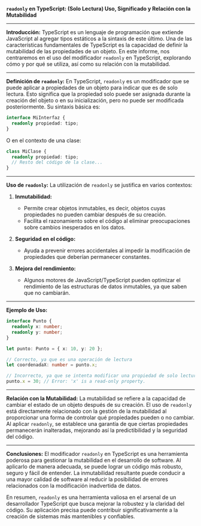 **`readonly` en TypeScript: (Solo Lectura) Uso, Significado y Relación con la Mutabilidad**

---

**Introducción:**
TypeScript es un lenguaje de programación que extiende JavaScript al agregar tipos estáticos a la sintaxis de este último. Una de las características fundamentales de TypeScript es la capacidad de definir la mutabilidad de las propiedades de un objeto. En este informe, nos centraremos en el uso del modificador `readonly` en TypeScript, explorando cómo y por qué se utiliza, así como su relación con la mutabilidad.

---

**Definición de `readonly`:**
En TypeScript, `readonly` es un modificador que se puede aplicar a propiedades de un objeto para indicar que es de solo lectura. Esto significa que la propiedad solo puede ser asignada durante la creación del objeto o en su inicialización, pero no puede ser modificada posteriormente. Su sintaxis básica es:

```typescript
interface MiInterfaz {
  readonly propiedad: tipo;
}
```

O en el contexto de una clase:

```typescript
class MiClase {
  readonly propiedad: tipo;
  // Resto del código de la clase...
}
```

---

**Uso de `readonly`:**
La utilización de `readonly` se justifica en varios contextos:

1. **Inmutabilidad:**
   - Permite crear objetos inmutables, es decir, objetos cuyas propiedades no pueden cambiar después de su creación.
   - Facilita el razonamiento sobre el código al eliminar preocupaciones sobre cambios inesperados en los datos.

2. **Seguridad en el código:**
   - Ayuda a prevenir errores accidentales al impedir la modificación de propiedades que deberían permanecer constantes.

3. **Mejora del rendimiento:**
   - Algunos motores de JavaScript/TypeScript pueden optimizar el rendimiento de las estructuras de datos inmutables, ya que saben que no cambiarán.

---

**Ejemplo de Uso:**
```typescript
interface Punto {
  readonly x: number;
  readonly y: number;
}

let punto: Punto = { x: 10, y: 20 };

// Correcto, ya que es una operación de lectura
let coordenadaX: number = punto.x;

// Incorrecto, ya que se intenta modificar una propiedad de solo lectura
punto.x = 30; // Error: 'x' is a read-only property.
```

---

**Relación con la Mutabilidad:**
La mutabilidad se refiere a la capacidad de cambiar el estado de un objeto después de su creación. El uso de `readonly` está directamente relacionado con la gestión de la mutabilidad al proporcionar una forma de controlar qué propiedades pueden o no cambiar. Al aplicar `readonly`, se establece una garantía de que ciertas propiedades permanecerán inalteradas, mejorando así la predictibilidad y la seguridad del código.

---

**Conclusiones:**
El modificador `readonly` en TypeScript es una herramienta poderosa para gestionar la mutabilidad en el desarrollo de software. Al aplicarlo de manera adecuada, se puede lograr un código más robusto, seguro y fácil de entender. La inmutabilidad resultante puede conducir a una mayor calidad de software al reducir la posibilidad de errores relacionados con la modificación inadvertida de datos.

En resumen, `readonly` es una herramienta valiosa en el arsenal de un desarrollador TypeScript que busca mejorar la robustez y la claridad del código. Su aplicación precisa puede contribuir significativamente a la creación de sistemas más mantenibles y confiables.